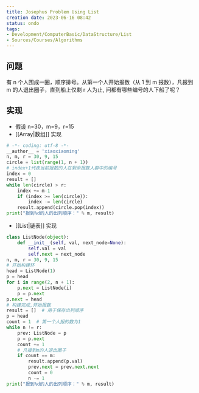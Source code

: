 ```yaml
---
title: Josephus Problem Using List
creation date: 2023-06-16 08:42 
status: ondo
tags: 
- Development/ComputerBasic/DataStructure/List
- Sources/Courses/Algorithms
---
```


## 问题

有 n 个人围成一圈，顺序排号。从第一个人开始报数（从 1 到 m 报数），凡报到 m 的人退出圈子，直到船上仅剩 r 人为止, 问都有哪些编号的人下船了呢？

## 实现

- 假设 n=30，m=9，r=15
- [[Array|数组]] 实现

```python
# -*- coding: utf-8 -*-
__author__ = 'xiaoxiaoming'
n, m, r = 30, 9, 15
circle = list(range(1, n + 1))
# index+1代表当前报数的人在剩余报数人群中的编号
index = 0
result = []
while len(circle) > r:
    index += m-1
    if (index >= len(circle)):
        index -= len(circle)
    result.append(circle.pop(index))
print("报到%d的人的出列顺序：" % m, result)
```

- [[List|链表]] 实现

```python
class ListNode(object):
    def __init__(self, val, next_node=None):
        self.val = val
        self.next = next_node
n, m, r = 30, 9, 15
# 开始构建环
head = ListNode(1)
p = head
for i in range(2, n + 1):
    p.next = ListNode(i)
    p = p.next
p.next = head
# 构建完成,开始报数
result = []  # 用于保存出列顺序
p = head
count = 1  # 第一个人报的数为1
while n != r:
    prev: ListNode = p
    p = p.next
    count += 1
    # 凡报到m的人退出圈子
    if count == m:
        result.append(p.val)
        prev.next = prev.next.next
        count = 0
        n -= 1
print("报到%d的人的出列顺序：" % m, result)
```